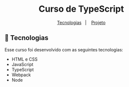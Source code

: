 <h1 align="center"> Curso de TypeScript </h1>


<p align="center">
  <a href="#-tecnologias">Tecnologias</a>&nbsp;&nbsp;&nbsp;|&nbsp;&nbsp;&nbsp;
  <a href="#-projeto">Projeto</a>

<br>

## 🚀 Tecnologias

Esse curso foi desenvolvido com as seguintes tecnologias:

- HTML e CSS
- JavaScript
- TypeScript
- Webpack
- Node
